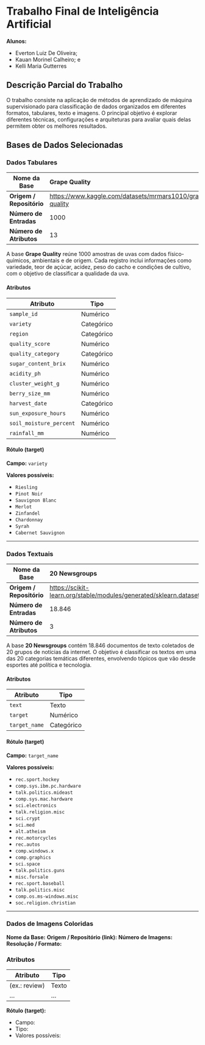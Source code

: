 # Trabalho Final de Inteligência Artificial

**Alunos:**

- Everton Luiz De Oliveira;
- Kauan Morinel Calheiro; e
- Kelli Maria Gutterres

## Descrição Parcial do Trabalho

O trabalho consiste na aplicação de métodos de aprendizado de máquina supervisionado para classificação de dados organizados em diferentes formatos, tabulares, texto e imagens. O principal objetivo é explorar diferentes técnicas, configurações e arquiteturas para avaliar quais delas permitem obter os melhores resultados.

## Bases de Dados Selecionadas

### Dados Tabulares

| **Nome da Base**         | Grape Quality                                            |
| ------------------------ | :------------------------------------------------------- |
| **Origem / Repositório** | https://www.kaggle.com/datasets/mrmars1010/grape-quality |
| **Número de Entradas**   | 1000                                                     |
| **Número de Atributos**  | 13                                                       |

A base **Grape Quality** reúne 1000 amostras de uvas com dados físico-químicos, ambientais e de origem. Cada registro inclui informações como variedade, teor de açúcar, acidez, peso do cacho e condições de cultivo, com o objetivo de classificar a qualidade da uva.

#### Atributos

| Atributo                | Tipo       |
| ----------------------- | ---------- |
| `sample_id`             | Numérico   |
| `variety`               | Categórico |
| `region`                | Categórico |
| `quality_score`         | Numérico   |
| `quality_category`      | Categórico |
| `sugar_content_brix`    | Numérico   |
| `acidity_ph`            | Numérico   |
| `cluster_weight_g`      | Numérico   |
| `berry_size_mm`         | Numérico   |
| `harvest_date`          | Categórico |
| `sun_exposure_hours`    | Numérico   |
| `soil_moisture_percent` | Numérico   |
| `rainfall_mm`           | Numérico   |

#### Rótulo (target)

**Campo:** `variety`

**Valores possíveis:**

- `Riesling`
- `Pinot Noir`
- `Sauvignon Blanc`
- `Merlot`
- `Zinfandel`
- `Chardonnay`
- `Syrah`
- `Cabernet Sauvignon`

---

### Dados Textuais

| **Nome da Base**         | 20 Newsgroups                                                                                                                  |
| ------------------------ | :----------------------------------------------------------------------------------------------------------------------------- |
| **Origem / Repositório** | https://scikit-learn.org/stable/modules/generated/sklearn.datasets.fetch_20newsgroups.html#sklearn.datasets.fetch_20newsgroups |
| **Número de Entradas**   | 18.846                                                                                                                         |
| **Número de Atributos**  | 3                                                                                                                              |

A base **20 Newsgroups** contém 18.846 documentos de texto coletados de 20 grupos de notícias da internet. O objetivo é classificar os textos em uma das 20 categorias temáticas diferentes, envolvendo tópicos que vão desde esportes até política e tecnologia.

#### Atributos

| Atributo      | Tipo       |
| ------------- | ---------- |
| `text`        | Texto      |
| `target`      | Numérico   |
| `target_name` | Categórico |

#### Rótulo (target)

**Campo:** `target_name`

**Valores possíveis:**

- `rec.sport.hockey`
- `comp.sys.ibm.pc.hardware`
- `talk.politics.mideast`
- `comp.sys.mac.hardware`
- `sci.electronics`
- `talk.religion.misc`
- `sci.crypt`
- `sci.med`
- `alt.atheism`
- `rec.motorcycles`
- `rec.autos`
- `comp.windows.x`
- `comp.graphics`
- `sci.space`
- `talk.politics.guns`
- `misc.forsale`
- `rec.sport.baseball`
- `talk.politics.misc`
- `comp.os.ms-windows.misc`
- `soc.religion.christian`

---

### Dados de Imagens Coloridas

**Nome da Base:**
**Origem / Repositório (link):**
**Número de Imagens:**
**Resolução / Formato:**

### Atributos

| Atributo      | Tipo  |
| ------------- | ----- |
| (ex.: review) | Texto |
| …             | …     |

**Rótulo (target):**

- Campo:
- Tipo:
- Valores possíveis:
